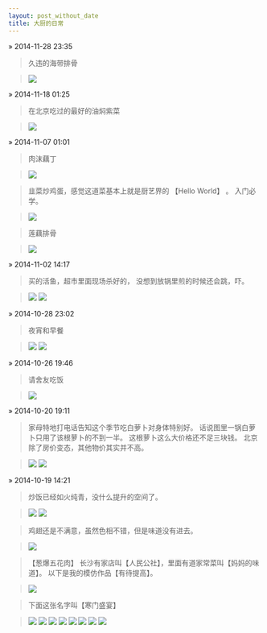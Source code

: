 ```yaml
---
layout: post_without_date
title: 大厨的日常
---
```


&raquo; 2014-11-28 23:35

> 久违的海带排骨

> <a
href="http://7viirv.com1.z0.glb.clouddn.com/4e35fef08b_BEB2192089784EE0B371CD199082214B.jpg"
data-lightbox="image-1" >
<img class="thumbnail" 
src="http://7viirv.com1.z0.glb.clouddn.com/4e35fef08b_BEB2192089784EE0B371CD199082214B.jpg" /></a>

&raquo; 2014-11-18 01:25

> 在北京吃过的最好的油焖紫菜

> <a
href="http://7viirv.com1.z0.glb.clouddn.com/49a4c1d13b_42F8B1BDF3CE72B99619D0780F951A65.png"
data-lightbox="image-1" >
<img class="thumbnail" 
src="http://7viirv.com1.z0.glb.clouddn.com/49a4c1d13b_42F8B1BDF3CE72B99619D0780F951A65.png" /></a>

&raquo; 2014-11-07 01:01

> 肉沫藕丁

> <a
href="http://7viirv.com1.z0.glb.clouddn.com/25a7bf1c8e_28E73C76D122A7B6CCCA03A35025D8C1.png"
data-lightbox="image-1" >
<img class="thumbnail" 
src="http://7viirv.com1.z0.glb.clouddn.com/25a7bf1c8e_28E73C76D122A7B6CCCA03A35025D8C1.png" /></a>

> 韭菜炒鸡蛋，感觉这道菜基本上就是厨艺界的 【Hello World】 。
> 入门必学。

> <a
href="http://7viirv.com1.z0.glb.clouddn.com/260433a4c2_6CF697B2E869546A424137232E1D4946.png"
data-lightbox="image-1" >
<img class="thumbnail" 
src="http://7viirv.com1.z0.glb.clouddn.com/260433a4c2_6CF697B2E869546A424137232E1D4946.png" /></a>

> 莲藕排骨

> <a
href="http://7viirv.com1.z0.glb.clouddn.com/277a70f7b3_D6F98D3E53F5C6FB2E082F910584412B.png"
data-lightbox="image-1" >
<img class="thumbnail" 
src="http://7viirv.com1.z0.glb.clouddn.com/277a70f7b3_D6F98D3E53F5C6FB2E082F910584412B.png" /></a>

&raquo; 2014-11-02 14:17

> 买的活鱼，超市里面现场杀好的，
> 没想到放锅里煎的时候还会跳，吓。

> <a
href="http://7viirv.com1.z0.glb.clouddn.com/22ed7bea40_968975B1D7CA574ABFAFE56076C99516.jpeg"
data-lightbox="image-1" >
<img class="thumbnail" 
src="http://7viirv.com1.z0.glb.clouddn.com/22ed7bea40_968975B1D7CA574ABFAFE56076C99516.jpeg" /></a>
> <a
href="http://7viirv.com1.z0.glb.clouddn.com/238df55e45_4C6A128F107202EDFA4BC50A8651D18A.png"
data-lightbox="image-1" >
<img class="thumbnail" 
src="http://7viirv.com1.z0.glb.clouddn.com/238df55e45_4C6A128F107202EDFA4BC50A8651D18A.png" /></a>

&raquo; 2014-10-28 23:02

> 夜宵和早餐

> <a
href="http://7viirv.com1.z0.glb.clouddn.com/1e6bd45776_11.1.3.pic.jpg"
data-lightbox="image-1" >
<img class="thumbnail" 
src="http://7viirv.com1.z0.glb.clouddn.com/1e6bd45776_11.1.3.pic.jpg" /></a>
> <a
href="http://7viirv.com1.z0.glb.clouddn.com/2097ef4bf8_zaocan.pic.jpg"
data-lightbox="image-1" >
<img class="thumbnail" 
src="http://7viirv.com1.z0.glb.clouddn.com/2097ef4bf8_zaocan.pic.jpg"/></a>

&raquo; 2014-10-26 19:46

> 请舍友吃饭

> <a
href="http://7viirv.com1.z0.glb.clouddn.com/1da742f138_11.1.1.pic.jpg"
data-lightbox="image-1" >
<img class="thumbnail" 
src="http://7viirv.com1.z0.glb.clouddn.com/1da742f138_11.1.1.pic.jpg"/></a>

&raquo; 2014-10-20 19:11

> 家母特地打电话告知这个季节吃白萝卜对身体特别好。
> 话说图里一锅白萝卜只用了该根萝卜的不到一半。
> 这根萝卜这么大价格还不足三块钱。
> 北京除了房价变态，其他物价其实并不高。

> <a
href="http://7viirv.com1.z0.glb.clouddn.com/1725fdf81b_6.pic.jpg"
data-lightbox="image-1" >
<img class="thumbnail" 
src="http://7viirv.com1.z0.glb.clouddn.com/1725fdf81b_6.pic.jpg"/></a>
> <a
href="http://7viirv.com1.z0.glb.clouddn.com/1815e21794_luobo.pic_hd.jpg"
data-lightbox="image-1" >
<img class="thumbnail" 
src="http://7viirv.com1.z0.glb.clouddn.com/1815e21794_luobo.pic_hd.jpg"/></a>

&raquo; 2014-10-19 14:21

> 炒饭已经如火纯青，没什么提升的空间了。

> <a
href="http://7viirv.com1.z0.glb.clouddn.com/12bdb36a57_1.pic.jpg"
data-lightbox="image-1" >
<img class="thumbnail" 
src="http://7viirv.com1.z0.glb.clouddn.com/12bdb36a57_1.pic.jpg"/></a>
> <a
href="http://7viirv.com1.z0.glb.clouddn.com/13211027be_2.pic.jpg"
data-lightbox="image-1" >
<img class="thumbnail" 
src="http://7viirv.com1.z0.glb.clouddn.com/13211027be_2.pic.jpg"/></a>

> 鸡翅还是不满意，虽然色相不错，但是味道没有进去。

> <a
href="http://7viirv.com1.z0.glb.clouddn.com/168f901333_5.pic.jpg"
data-lightbox="image-1" >
<img class="thumbnail" 
src="http://7viirv.com1.z0.glb.clouddn.com/168f901333_5.pic.jpg"/></a>

> 【葱爆五花肉】 长沙有家店叫【人民公社】，里面有道家常菜叫【妈妈的味道】。
> 以下是我的模仿作品【有待提高】。

> <a
href="http://7viirv.com1.z0.glb.clouddn.com/1436eabbf9_3.pic.jpg"
data-lightbox="image-1" >
<img class="thumbnail" 
src="http://7viirv.com1.z0.glb.clouddn.com/1436eabbf9_3.pic.jpg"/></a>

> 下面这张名字叫【寒门盛宴】

> <a
href="http://7viirv.com1.z0.glb.clouddn.com/02a4114c08_7496AAD14F23C29D45E3DB7F0B970B0F.png"
data-lightbox="image-1" >
<img class="thumbnail" 
src="http://7viirv.com1.z0.glb.clouddn.com/02a4114c08_7496AAD14F23C29D45E3DB7F0B970B0F.png"/></a>
> <a
href="http://7viirv.com1.z0.glb.clouddn.com/03f1561b20_7ABA4A07583294EB85AA52B5B6AEF129.png"
data-lightbox="image-1" >
<img class="thumbnail" 
src="http://7viirv.com1.z0.glb.clouddn.com/03f1561b20_7ABA4A07583294EB85AA52B5B6AEF129.png"/></a>
> <a
href="http://7viirv.com1.z0.glb.clouddn.com/043f2b09e3_8A86FBE06F8DC98A2CEF3591AB47E6DD.png"
data-lightbox="image-1" >
<img class="thumbnail" 
src="http://7viirv.com1.z0.glb.clouddn.com/043f2b09e3_8A86FBE06F8DC98A2CEF3591AB47E6DD.png"/></a>
> <a
href="http://7viirv.com1.z0.glb.clouddn.com/043f2b09e3_8A86FBE06F8DC98A2CEF3591AB47E6DD.png"
data-lightbox="image-1" >
<img class="thumbnail" 
src="http://7viirv.com1.z0.glb.clouddn.com/043f2b09e3_8A86FBE06F8DC98A2CEF3591AB47E6DD.png"/></a>
> <a
href="http://7viirv.com1.z0.glb.clouddn.com/0147cdfce0_3DC2EEAFB5939C4DB74C93981189728C.png"
data-lightbox="image-1" >
<img class="thumbnail" 
src="http://7viirv.com1.z0.glb.clouddn.com/0147cdfce0_3DC2EEAFB5939C4DB74C93981189728C.png"/></a>
> <a
href="http://7viirv.com1.z0.glb.clouddn.com/055d1ff29d_3929586CBC711058EBE113A64D747012.png"
data-lightbox="image-1" >
<img class="thumbnail" 
src="http://7viirv.com1.z0.glb.clouddn.com/055d1ff29d_3929586CBC711058EBE113A64D747012.png"/></a>
> <a
href="http://7viirv.com1.z0.glb.clouddn.com/07993bf975_ECFDF70328611AE02316CA7E1AD33826.png"
data-lightbox="image-1" >
<img class="thumbnail" 
src="http://7viirv.com1.z0.glb.clouddn.com/07993bf975_ECFDF70328611AE02316CA7E1AD33826.png"/></a>
> <a
href="http://7viirv.com1.z0.glb.clouddn.com/0804e6f4a0_E493A8DF1800DD5E4696ACEA57AB4D4E.png"
data-lightbox="image-1" >
<img class="thumbnail" 
src="http://7viirv.com1.z0.glb.clouddn.com/0804e6f4a0_E493A8DF1800DD5E4696ACEA57AB4D4E.png"/></a>

